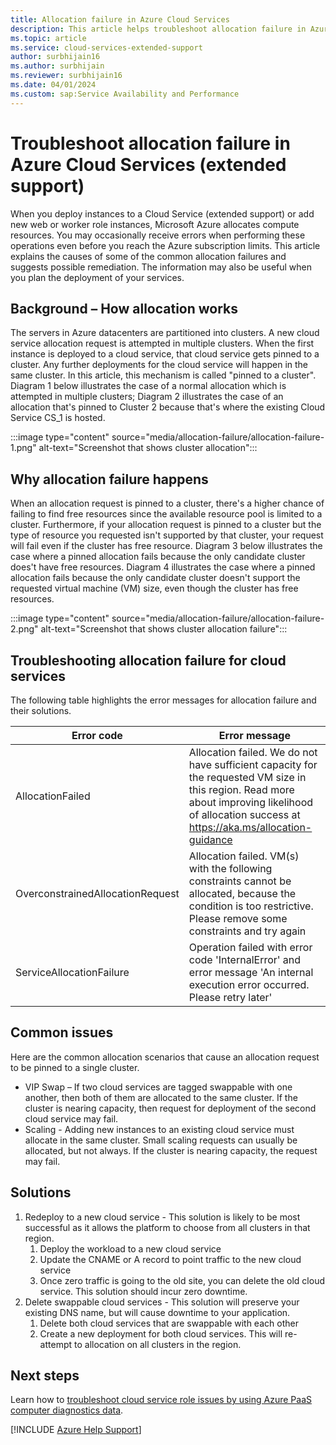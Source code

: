 ```yaml
---
title: Allocation failure in Azure Cloud Services
description: This article helps troubleshoot allocation failure in Azure Cloud Services (extended support).
ms.topic: article
ms.service: cloud-services-extended-support
author: surbhijain16
ms.author: surbhijain
ms.reviewer: surbhijain16
ms.date: 04/01/2024
ms.custom: sap:Service Availability and Performance
---
```


# Troubleshoot allocation failure in Azure Cloud Services (extended support)

When you deploy instances to a Cloud Service (extended support) or add new web or worker role instances, Microsoft Azure allocates compute resources. You may occasionally receive errors when performing these operations even before you reach the Azure subscription limits. This article explains the causes of some of the common allocation failures and suggests possible remediation. The information may also be useful when you plan the deployment of your services.

## Background – How allocation works

The servers in Azure datacenters are partitioned into clusters. A new cloud service allocation request is attempted in multiple clusters. When the first instance is deployed to a cloud service, that cloud service gets pinned to a cluster. Any further deployments for the cloud service will happen in the same cluster. In this article, this mechanism is called "pinned to a cluster". Diagram 1 below illustrates the case of a normal allocation which is attempted in multiple clusters; Diagram 2 illustrates the case of an allocation that's pinned to Cluster 2 because that's where the existing Cloud Service CS_1 is hosted.

   :::image type="content" source="media/allocation-failure/allocation-failure-1.png" alt-text="Screenshot that shows cluster allocation":::

## Why allocation failure happens

When an allocation request is pinned to a cluster, there's a higher chance of failing to find free resources since the available resource pool is limited to a cluster. Furthermore, if your allocation request is pinned to a cluster but the type of resource you requested isn't supported by that cluster, your request will fail even if the cluster has free resource. Diagram 3 below illustrates the case where a pinned allocation fails because the only candidate cluster does't have free resources. Diagram 4 illustrates the case where a pinned allocation fails because the only candidate cluster doesn't support the requested virtual machine (VM) size, even though the cluster has free resources.

   :::image type="content" source="media/allocation-failure/allocation-failure-2.png" alt-text="Screenshot that shows cluster allocation failure":::

## Troubleshooting allocation failure for cloud services

The following table highlights the error messages for allocation failure and their solutions.

| Error code | Error message |
|-------|----------------------|
| AllocationFailed | Allocation failed. We do not have sufficient capacity for the requested VM size in this region. Read more about improving likelihood of allocation success at <https://aka.ms/allocation-guidance> |
| OverconstrainedAllocationRequest | Allocation failed. VM(s) with the following constraints cannot be allocated, because the condition is too restrictive. Please remove some constraints and try again|
| ServiceAllocationFailure | Operation failed with error code 'InternalError' and error message 'An internal execution error occurred. Please retry later'|

## Common issues

Here are the common allocation scenarios that cause an allocation request to be pinned to a single cluster.

- VIP Swap – If two cloud services are tagged swappable with one another, then both of them are allocated to the same cluster. If the cluster is nearing capacity, then request for deployment of the second cloud service may fail.
- Scaling - Adding new instances to an existing cloud service must allocate in the same cluster. Small scaling requests can usually be allocated, but not always. If the cluster is nearing capacity, the request may fail.

## Solutions

1. Redeploy to a new cloud service - This solution is likely to be most successful as it allows the platform to choose from all clusters in that region.
   1. Deploy the workload to a new cloud service
   2. Update the CNAME or A record to point traffic to the new cloud service
   3. Once zero traffic is going to the old site, you can delete the old cloud service. This solution should incur zero downtime.
2. Delete swappable cloud services - This solution will preserve your existing DNS name, but will cause downtime to your application.
   1. Delete both cloud services that are swappable with each other
   2. Create a new deployment for both cloud services. This will re-attempt to allocation on all clusters in the region.

## Next steps

Learn how to [troubleshoot cloud service role issues by using Azure PaaS computer diagnostics data](/archive/blogs/kwill/windows-azure-paas-compute-diagnostics-data).

[!INCLUDE [Azure Help Support](../../../../includes/azure-help-support.md)]
